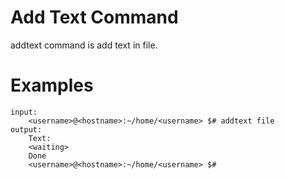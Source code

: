 # Add Text Command

addtext command is add text in file.

# Examples 

```
input:
    <username>@<hostname>:~/home/<username> $# addtext file
output:
    Text:
    <waiting>      
    Done
    <username>@<hostname>:~/home/<username> $#
```
